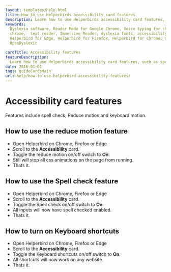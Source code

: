 ```yaml
---
layout: templates/help.html
title: How to use Helperbirds accessibility card features
description: Learn how to use Helperbirds accessibility card features, such as spell check, Reduce motion and keyboard motion.
keywords:
  Dyslexia software, Reader Mode for Google Chrome, Voice typing for chrome, Text to speech for
  chrome,  text reader, Immersive Reader, dyslexia fonts, accessibility software, dyslexia software,
  Helperbird for Edge, Helperbird for Firefox, Helperbird for Chrome, Opendyslexic for Chrome,
  OpenDyslexic

cardTitle: Accessibility features
featureDescription:
  Learn how to use Helperbirds accessibility card features, such as spell check, Reduce motion and keyboard motion.
date: 2016-01-01
tags: guideCardsMain
url: help/how-to-use-helperbird-accessibility-features/
---
```


# Accessibility card features

Features include spell check, Reduce motion and keyboard motion.


## How to use the reduce motion feature

- Open Helperbird on Chrome, Firefox or Edge
- Scroll to the **Accessibility** card.
- Toggle the reduce motion on/off switch to **On**.
- Still will stop all css animations on the page from running.
- Thats it.


## How to use the Spell check feature

- Open Helperbird on Chrome, Firefox or Edge
- Scroll to the **Accessibility** card.
- Toggle the Spell check on/off switch to **On**.
- All inputs will now have spell checked enabled.
- Thats it.



## How to turn on Keyboard shortcuts

- Open Helperbird on Chrome, Firefox or Edge
- Scroll to the **Accessibility** card.
- Toggle the Keyboard shortcuts on/off switch to **On**.
- All shortcuts will now work on any website.
- Thats it.